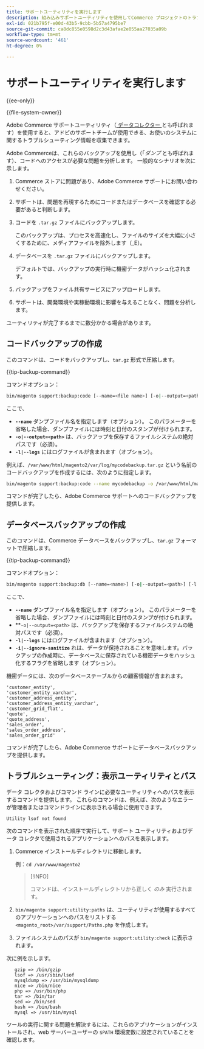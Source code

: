 ```yaml
---
title: サポートユーティリティを実行します
description: 組み込みサポートユーティリティを使用してCommerce プロジェクトのトラブルシューティングを行います。
exl-id: 021b795f-e00d-43b5-9cbb-5b57a4795be7
source-git-commit: ca8dc855e0598d2c3d43afae2e055aa27035a09b
workflow-type: tm+mt
source-wordcount: '461'
ht-degree: 0%

---
```


# サポートユーティリティを実行します

{{ee-only}}

{{file-system-owner}}

Adobe Commerce サポートユーティリティ（[ データコレクター ](https://docs.magento.com/user-guide/system/support-data-collector.html) とも呼ばれます）を使用すると、アドビのサポートチームが使用できる、お使いのシステムに関するトラブルシューティング情報を収集できます。

Adobe Commerceは、これらのバックアップを使用し（「_ダンプ_ とも呼ばれます）、コードへのアクセスが必要な問題を分析します。 一般的なシナリオを次に示します。

1. Commerce ストアに問題があり、Adobe Commerce サポートにお問い合わせください。
1. サポートは、問題を再現するためにコードまたはデータベースを確認する必要があると判断します。
1. コードを `.tar.gz` ファイルにバックアップします。

   このバックアップは、プロセスを高速化し、ファイルのサイズを大幅に小さくするために、メディアファイルを除外します（_E）。

1. データベースを `.tar.gz` ファイルにバックアップします。

   デフォルトでは、バックアップの実行時に機密データがハッシュ化されます。

1. バックアップをファイル共有サービスにアップロードします。
1. サポートは、開発環境や実稼動環境に影響を与えることなく、問題を分析します。

ユーティリティが完了するまでに数分かかる場合があります。

## コードバックアップの作成

このコマンドは、コードをバックアップし、`tar.gz` 形式で圧縮します。

{{tip-backup-command}}

コマンドオプション：

```bash
bin/magento support:backup:code [--name=<file name>] [-o|--output=<path>] [-l|--logs]
```

ここで、

- **`--name`** ダンプファイル名を指定します（オプション）。 このパラメーターを省略した場合、ダンプファイルには時刻と日付のスタンプが付けられます。
- **`-o|--output=<path>`** は、バックアップを保存するファイルシステムの絶対パスです（必須）。
- **`-l|--logs`** にはログファイルが含まれます（オプション）。

例えば、`/var/www/html/magento2/var/log/mycodebackup.tar.gz` という名前のコードバックアップを作成するには、次のように指定します。

```bash
bin/magento support:backup:code --name mycodebackup -o /var/www/html/magento2/var/log
```

コマンドが完了したら、Adobe Commerce サポートへのコードバックアップを提供します。

## データベースバックアップの作成

このコマンドは、Commerce データベースをバックアップし、`tar.gz` フォーマットで圧縮します。

{{tip-backup-command}}

コマンドオプション：

```bash
bin/magento support:backup:db [--name=<name>] [-o|--output=<path>] [-l|--logs] [-i|--ignore-sanitize]
```

ここで、

- **`--name`** ダンプファイル名を指定します（オプション）。 このパラメーターを省略した場合、ダンプファイルには時刻と日付のスタンプが付けられます。
- **`-o|--output=<path>` は、バックアップを保存するファイルシステムの絶対パスです（必須）。
- **`-l|--logs`** にはログファイルが含まれます（オプション）。
- **`-i|--ignore-sanitize`** れは、データが保持されることを意味します。バックアップの作成時に、データベースに保存されている機密データをハッシュ化するフラグを省略します（オプション）。

機密データには、次のデータベーステーブルからの顧客情報が含まれます。

```
'customer_entity',
'customer_entity_varchar',
'customer_address_entity',
'customer_address_entity_varchar',
'customer_grid_flat',
'quote',
'quote_address',
'sales_order',
'sales_order_address',
'sales_order_grid'
```

コマンドが完了したら、Adobe Commerce サポートにデータベースバックアップを提供します。

## トラブルシューティング：表示ユーティリティとパス

データ コレクタおよびコマンド ラインに必要なユーティリティへのパスを表示するコマンドを提供します。 これらのコマンドは、例えば、次のようなエラーが管理者またはコマンドラインに表示される場合に使用できます。

```
Utility lsof not found
```

次のコマンドを表示された順序で実行して、サポート ユーティリティおよびデータ コレクタで使用されるアプリケーションへのパスを表示します。

1. Commerce インストールディレクトリに移動します。

   例：`cd /var/www/magento2`

   >[!INFO]
   >
   >コマンドは、インストールディレクトリから正しく _のみ_ 実行されます。

1. `bin/magento support:utility:paths` は、ユーティリティが使用するすべてのアプリケーションへのパスをリストする `<magento_root>/var/support/Paths.php` を作成します。
1. ファイルシステムのパスが `bin/magento support:utility:check` に表示されます。

次に例を示します。

```
   gzip => /bin/gzip
   lsof => /usr/sbin/lsof
   mysqldump => /usr/bin/mysqldump
   nice => /bin/nice
   php => /usr/bin/php
   tar => /bin/tar
   sed => /bin/sed
   bash => /bin/bash
   mysql => /usr/bin/mysql
```

ツールの実行に関する問題を解決するには、これらのアプリケーションがインストールされ、web サーバーユーザーの `$PATH` 環境変数に設定されていることを確認します。
